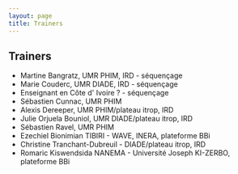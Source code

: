 ```yaml
---
layout: page
title: Trainers
---
```


## Trainers

* Martine Bangratz, UMR PHIM, IRD - séquençage
* Marie Couderc, UMR DIADE, IRD - séquençage
* Enseignant en Côte d' Ivoire ? - séquençage
* Sébastien Cunnac, UMR PHIM
* Alexis Dereeper, UMR PHIM/plateau itrop, IRD
* Julie Orjuela Bouniol, UMR DIADE/plateau itrop, IRD
* Sébastien Ravel, UMR PHIM
* Ezechiel Bionimian TIBIRI - WAVE, INERA, plateforme BBi 
* Christine Tranchant-Dubreuil -  DIADE/plateau itrop, IRD 
* Romaric Kiswendsida NANEMA - Université Joseph KI-ZERBO, plateforme BBi


